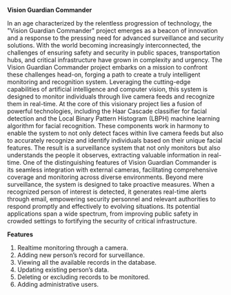 **Vision Guardian Commander**

In an age characterized by the relentless progression of technology, the "Vision Guardian Commander" project emerges as a beacon of innovation and a response to the pressing need for advanced surveillance and security solutions.
With the world becoming increasingly interconnected, the challenges of ensuring safety and security in public spaces, transportation hubs, and critical infrastructure have grown in complexity and urgency.
The Vision Guardian Commander project embarks on a mission to confront these challenges head-on, forging a path to create a truly intelligent monitoring and recognition system.
Leveraging the cutting-edge capabilities of artificial intelligence and computer vision, this system is designed to monitor individuals through live camera feeds and recognize them in real-time.
At the core of this visionary project lies a fusion of powerful technologies, including the Haar Cascade classifier for facial detection and the Local Binary Pattern Histogram (LBPH) machine learning algorithm for facial recognition.
These components work in harmony to enable the system to not only detect faces within live camera feeds but also to accurately recognize and identify individuals based on their unique facial features.
The result is a surveillance system that not only monitors but also understands the people it observes, extracting valuable information in real-time.
One of the distinguishing features of Vision Guardian Commander is its seamless integration with external cameras, facilitating comprehensive coverage and monitoring across diverse environments.
Beyond mere surveillance, the system is designed to take proactive measures.
When a recognized person of interest is detected, it generates real-time alerts through email, empowering security personnel and relevant authorities to respond promptly and effectively to evolving situations.
Its potential applications span a wide spectrum, from improving public safety in crowded settings to fortifying the security of critical infrastructure.


**Features**

1. Realtime monitoring through a camera.
2. Adding new person’s record for surveillance.
3. Viewing all the available records in the database.
4. Updating existing person’s data.
5. Deleting or excluding records to be monitored.
6. Adding administrative users.

